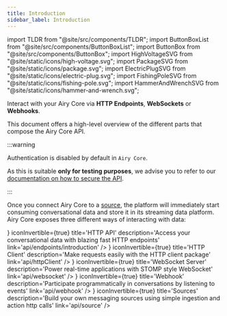 ```yaml
---
title: Introduction
sidebar_label: Introduction
---
```


import TLDR from "@site/src/components/TLDR";
import ButtonBoxList from "@site/src/components/ButtonBoxList";
import ButtonBox from "@site/src/components/ButtonBox";
import HighVoltageSVG from "@site/static/icons/high-voltage.svg";
import PackageSVG from "@site/static/icons/package.svg";
import ElectricPlugSVG from "@site/static/icons/electric-plug.svg";
import FishingPoleSVG from "@site/static/icons/fishing-pole.svg";
import HammerAndWrenchSVG from "@site/static/icons/hammer-and-wrench.svg";

<TLDR>

Interact with your Airy Core via **HTTP Endpoints**, **WebSockets** or
**Webhooks**.

</TLDR>

This document offers a high-level overview of the different parts that compose
the Airy Core API.

:::warning

Authentication is disabled by default in `Airy Core`.

As this is suitable **only for testing purposes**, we advise you to refer to our [documentation on how to secure the API](/getting-started/installation/security).

:::

Once you connect Airy Core to a [source](/getting-started/glossary.md#source),
the platform will immediately start consuming conversational data and store it
in its streaming data platform. Airy Core exposes three different ways of
interacting with data:

<ButtonBoxList>
<ButtonBox
    icon={<HighVoltageSVG />}
    iconInvertible={true}
    title='HTTP API'
    description='Access your conversational data with blazing fast HTTP endpoints'
    link='api/endpoints/introduction'
/>
<ButtonBox
    icon={<PackageSVG />}
    iconInvertible={true}
    title='HTTP Client'
    description='Make requests easily with the HTTP client package'
    link='api/httpClient'
/>
<ButtonBox
    icon={<ElectricPlugSVG />}
    iconInvertible={true}
    title='WebSocket Server'
    description='Power real-time applications with STOMP style WebSocket'
    link='api/websocket'
/>
<ButtonBox
    icon={<FishingPoleSVG />}
    iconInvertible={true}
    title='Webhook'
    description='Participate programmatically in conversations by listening to events'
    link='api/webhook'
/>
<ButtonBox
    icon={<HammerAndWrenchSVG />}
    iconInvertible={true}
    title='Sources'
    description='Build your own messaging sources using simple ingestion and action http calls'
    link='api/source'
/>
</ButtonBoxList>

